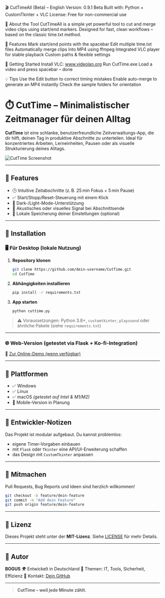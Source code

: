 🎬 CutTimeAll (Beta) – English
Version: 0.9.1 Beta
Built with: Python + CustomTkinter + VLC
License: Free for non-commercial use

📝 About the Tool
CutTimeAll is a simple yet powerful tool to cut and merge video clips using start/end markers.
Designed for fast, clean workflows – based on the classic time.txt method.

🔧 Features
Mark start/end points with the spacebar
Edit multiple time.txt files
Automatically merge clips into MP4 using ffmpeg
Integrated VLC player for stable playback
Custom paths & flexible settings

🚀 Getting Started
Install VLC: www.videolan.org
Run CutTime.exe
Load a video and press spacebar – done

💡 Tips
Use the Edit button to correct timing mistakes
Enable auto-merge to generate an MP4 instantly
Check the sample folders for orientation


# ⏱️ CutTime – Minimalistischer Zeitmanager für deinen Alltag

**CutTime** ist eine schlanke, benutzerfreundliche Zeitverwaltungs-App, die dir hilft, deinen Tag in produktive Abschnitte zu unterteilen. Ideal für konzentriertes Arbeiten, Lerneinheiten, Pausen oder als visuelle Strukturierung deines Alltags.

![CutTime Screenshot](./screenshots/cuttime_preview.png) <!-- optional -->

---

## 🚀 Features

* 🕒 Intuitive Zeitabschnitte (z. B. 25 min Fokus + 5 min Pause)
* ✅ Start/Stopp/Reset-Steuerung mit einem Klick
* 🌃 Dark-/Light-Mode-Unterstützung
* 🔔 Akustisches oder visuelles Signal bei Abschnittsende
* 📂 Lokale Speicherung deiner Einstellungen (optional)

---

## 📆 Installation

### 🖥️ Für Desktop (lokale Nutzung)

1. **Repository klonen**

   ```bash
   git clone https://github.com/dein-username/CutTime.git
   cd CutTime
   ```

2. **Abhängigkeiten installieren**

   ```bash
   pip install -r requirements.txt
   ```

3. **App starten**

   ```bash
   python cuttime.py
   ```

> ⚠️ Voraussetzungen: Python 3.8+, `customtkinter`, `playsound` oder ähnliche Pakete (siehe `requirements.txt`)

---

### 🌐 Web-Version (getestet via Flask + Ko-fi-Integration)

🔗 [Zur Online-Demo (wenn verfügbar)](https://dein-link.github.io/CutTime)

---

## 📱 Plattformen

* ✅ Windows
* ✅ Linux
* ✅ macOS *(getestet auf Intel & M1/M2)*
* 🚧 Mobile-Version in Planung

---

## 🔧 Entwickler-Notizen

Das Projekt ist modular aufgebaut. Du kannst problemlos:

* eigene Timer-Vorgaben einbauen
* mit `Flask` oder `Tkinter` eine API/UI-Erweiterung schaffen
* das Design mit `CustomTkinter` anpassen

---

## 🤝 Mitmachen

Pull Requests, Bug Reports und Ideen sind herzlich willkommen!

```bash
git checkout -b feature/dein-feature
git commit -m "Add dein Feature"
git push origin feature/dein-feature
```

---

## 📓 Lizenz

Dieses Projekt steht unter der **MIT-Lizenz**. Siehe [LICENSE](./LICENSE) für mehr Details.

---

## 👤 Autor

**BOGUS**
🌍 Entwickelt in Deutschland
💬 Themen: IT, Tools, Sicherheit, Effizienz
📧 Kontakt: [Dein GitHub](https://github.com/dein-username)

---

> **CutTime – weil jede Minute zählt.**

